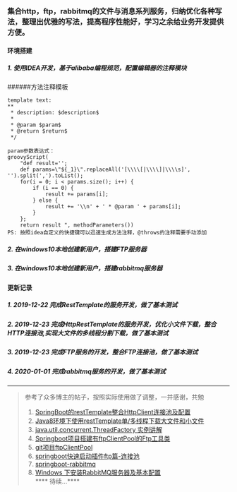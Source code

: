 ### 集合http，ftp，rabbitmq的文件与消息系列服务，归纳优化各种写法，整理出优雅的写法，提高程序性能好，学习之余给业务开发提供方便。
#### 环境搭建
##### 1. 使用IDEA开发，基于alibaba编程规范，配置编辑器的注释模块
######方法注释模板

````
template text:
**
 * description: $description$
 *
 * @param $param$
 * @return $return$
 */
 
param参数表达式：
groovyScript(
    "def result=''; 
    def params=\"${_1}\".replaceAll('[\\\\[|\\\\]|\\\\s]', '').split(',').toList(); 
    for(i = 0; i < params.size(); i++) {
        if (i == 0) {
            result += params[i];
        } else {
            result += '\\n' + ' * @param ' + params[i];
        }
    }; 
    return result ", methodParameters())
PS: 按照idea自定义的快捷键可以迅速生成方法注释，@throws的注释需要手动添加
````
##### 2. 在windows10本地创建新用户，搭建FTP服务器
##### 3. 在windows10本地创建新用户，搭建rabbitmq服务器
#### 更新记录
##### 1. 2019-12-22 完成RestTemplate的服务开发，做了基本测试 
##### 2. 2019-12-23 完成HttpRestTemplate的服务开发，优化小文件下载，整合HTTP连接池,实现大文件的多线程分割下载，做了基本测试
##### 3. 2019-12-23 完成FTP服务的开发，整合FTP连接池，做了基本测试
##### 4. 2020-01-01 完成rabbitmq服务的开发，做了基本测试

---
> 参考了众多博主的帖子，按照实际使用做了调整，一并感谢，共勉
> 1. [SpringBoot的restTemplate整合HttpClient连接池及配置](https://blog.csdn.net/zzzgd_666/article/details/88858181)
> 2. [Java8环境下使用restTemplate单/多线程下载大文件和小文件](https://blog.csdn.net/zzzgd_666/article/details/88915818)
> 3. [java.util.concurrent.ThreadFactory 实例讲解](https://blog.csdn.net/zombres/article/details/80497515)
> 4. [Springboot项目搭建有ftpClientPool的Ftp工具类](https://blog.csdn.net/u011424653/article/details/78637725/)
> 5. [git项目ftpClientPool](https://github.com/jellyflu/ftpClientPool)
> 6. [springboot快速启动插件ftp篇-连接池](https://blog.csdn.net/qq_31463999/article/details/82761938)
> 7. [springboot-rabbitmq](https://github.com/a870368162/SpringBoot-RabbitMQ)
> 8. [Windows 下安装RabbitMQ服务器及基本配置](https://www.cnblogs.com/vaiyanzi/p/9531607.html)
<br>**** 待续...****